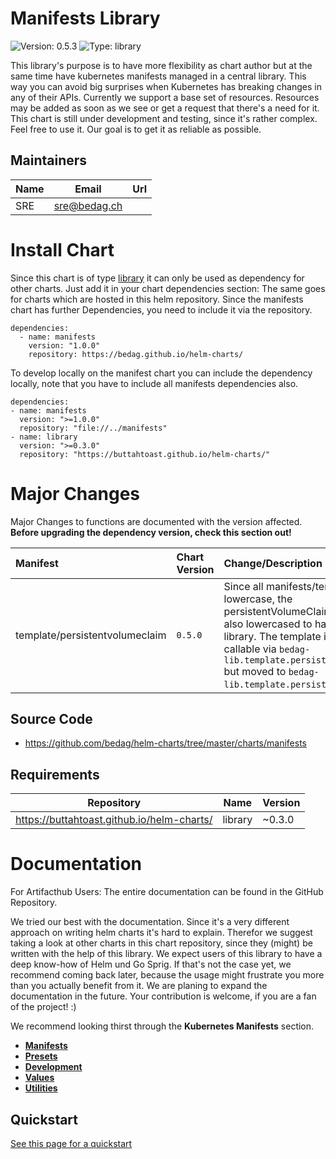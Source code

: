 # Manifests Library

![Version: 0.5.3](https://img.shields.io/badge/Version-0.5.3-informational?style=flat-square) ![Type: library](https://img.shields.io/badge/Type-library-informational?style=flat-square)

This library's purpose is to have more flexibility as chart author but at the same time have kubernetes manifests managed in a central library. This way you can avoid big surprises when Kubernetes has breaking changes in any of their APIs. Currently we support a base set of resources. Resources may be added as soon as we see or get a request that there's a need for it. This chart is still under development and testing, since it's rather complex. Feel free to use it. Our goal is to get it as reliable as possible.

## Maintainers

| Name | Email | Url |
| ---- | ------ | --- |
| SRE | sre@bedag.ch |  |

# Install Chart

Since this chart is of type [library](https://helm.sh/docs/topics/library_charts/) it can only be used as dependency for other charts. Just add it in your chart dependencies section:
The same goes for charts which are hosted in this helm repository. Since the manifests chart has further Dependencies, you need to include it via the repository.

```
dependencies:
  - name: manifests
    version: "1.0.0"
    repository: https://bedag.github.io/helm-charts/
```

To develop locally on the manifest chart you can include the dependency locally, note that you have to include all manifests dependencies also.

```
dependencies:
- name: manifests
  version: ">=1.0.0"
  repository: "file://../manifests"
- name: library
  version: ">=0.3.0"
  repository: "https://buttahtoast.github.io/helm-charts/"
```

# Major Changes

Major Changes to functions are documented with the version affected. **Before upgrading the dependency version, check this section out!**

| **Manifest** | **Chart Version** | **Change/Description** | **Commits/PRs** |
| :----------- | :---------------- | :--------------------- | :-------------- |
| template/persistentvolumeclaim | `0.5.0` | Since all manifests/templates are lowercase, the persistentVolumeClaim template was also lowercased to have a cleaner library. The template is no longer callable via `bedag-lib.template.persistentVolumeClaim` but moved to `bedag-lib.template.persistentvolumeclaim`. | * [PR 33](https://github.com/bedag/helm-charts/pull/33) |

## Source Code

* <https://github.com/bedag/helm-charts/tree/master/charts/manifests>

## Requirements

| Repository | Name | Version |
|------------|------|---------|
| https://buttahtoast.github.io/helm-charts/ | library | ~0.3.0 |

# Documentation

For Artifacthub Users: The entire documentation can be found in the GitHub Repository.

We tried our best with the documentation. Since it's a very different approach on writing helm charts it's hard to explain. Therefor we suggest taking a look at other charts in this chart repository, since they (might) be written with the help of this library. We expect users of this library to have a deep know-how of Helm und Go Sprig. If that's not the case yet, we recommend coming back later, because the usage might frustrate you more than you actually benefit from it. We are planing to expand the documentation in the future. Your contribution is welcome, if you are a fan of the project! :)

We recommend looking thirst through the **Kubernetes Manifests** section.

  * **[Manifests](./templates/manifests/README.md)**
  * **[Presets](./templates/presets/README.md)**
  * **[Development](./templates/README.md)**
  * **[Values](./templates/values/README.md)**
  * **[Utilities](./templates/utils/README.md)**

## Quickstart

[See this page for a quickstart](./templates/Quickstart.md)

